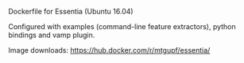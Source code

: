 Dockerfile for Essentia (Ubuntu 16.04)

Configured with examples (command-line feature extractors), python bindings and vamp plugin.

Image downloads: https://hub.docker.com/r/mtgupf/essentia/
